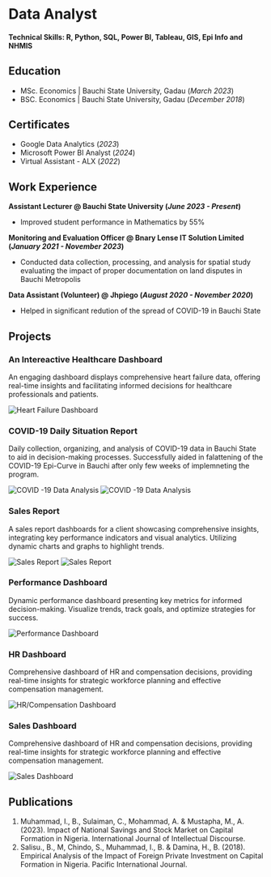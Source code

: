 # Data Analyst

#### Technical Skills: R, Python, SQL, Power BI, Tableau, GIS, Epi Info and NHMIS

## Education								       		
- MSc. Economics	| Bauchi State University, Gadau (_March  2023_)	 			        		
- BSC. Economics | Bauchi State University, Gadau (_December 2018_)

## Certificates								       		
- Google Data Analytics (_2023_)	 			        		
- Microsoft Power BI Analyst (_2024_)
- Virtual Assistant - ALX (_2022_)

## Work Experience
**Assistant Lecturer @ Bauchi State University (_June 2023 - Present_)**
- Improved student performance in Mathematics by 55% 


**Monitoring and Evaluation Officer @ Bnary Lense IT Solution Limited (_January 2021 - November 2023_)**
- Conducted data collection, processing, and analysis for spatial study evaluating the impact of proper documentation on land disputes in Bauchi Metropolis

**Data Assistant (Volunteer) @ Jhpiego (_August 2020 - November 2020_)**
- Helped in significant redution of  the spread of COVID-19 in Bauchi State

## Projects
### An Intereactive Healthcare Dashboard
An engaging dashboard displays comprehensive heart failure data, offering real-time insights and facilitating informed decisions for healthcare professionals and patients.

![Heart Failure Dashboard](/img/Dashboard.png)

### COVID-19 Daily Situation Report
Daily collection, organizing, and analysis of COVID-19 data in Bauchi State to aid in decision-making processes.
Successfully aided in falattening of the COVID-19 Epi-Curve in Bauchi after only few weeks of implemneting the program.

![COVID -19 Data Analysis](/img/project11.png)
![COVID -19 Data Analysis](/img/project12.png)

### Sales Report 
A sales report dashboards for a client showcasing comprehensive insights, integrating key performance indicators and visual analytics. Utilizing dynamic charts and graphs to highlight trends.

![Sales Report](/img/salesreport.png)
![Sales Report](/img/saleskpi.png)

### Performance Dashboard
Dynamic performance dashboard presenting key metrics for informed decision-making. Visualize trends, track goals, and optimize strategies for success.

![Performance Dashboard](/img/performance.png)

### HR Dashboard
Comprehensive dashboard of HR and compensation decisions, providing real-time insights for strategic workforce planning and effective compensation management.

![HR/Compensation Dashboard](/img/fr.png)

### Sales Dashboard
Comprehensive dashboard of HR and compensation decisions, providing real-time insights for strategic workforce planning and effective compensation management.

![Sales Dashboard](/img/sales.png)





## Publications
1. Muhammad, I., B., Sulaiman, C., Mohammad, A. & Mustapha, M., A. (2023). Impact of National Savings and Stock Market on Capital Formation in Nigeria. International Journal of Intellectual Discourse.
2. Salisu., B., M, Chindo, S., Muhammad, I., B. & Damina, H., B. (2018). Empirical Analysis of the Impact of Foreign Private Investment on Capital Formation in Nigeria. Pacific International Journal.


